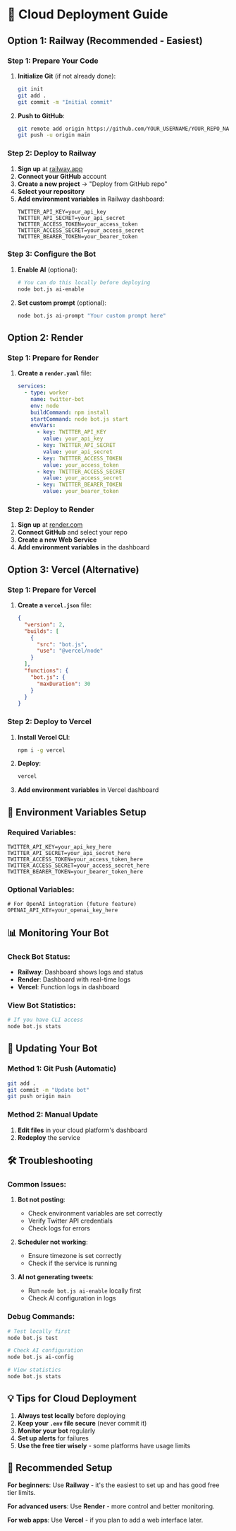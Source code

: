 # 🚀 Cloud Deployment Guide

## Option 1: Railway (Recommended - Easiest)

### Step 1: Prepare Your Code
1. **Initialize Git** (if not already done):
   ```bash
   git init
   git add .
   git commit -m "Initial commit"
   ```

2. **Push to GitHub**:
   ```bash
   git remote add origin https://github.com/YOUR_USERNAME/YOUR_REPO_NAME.git
   git push -u origin main
   ```

### Step 2: Deploy to Railway
1. **Sign up** at [railway.app](https://railway.app)
2. **Connect your GitHub** account
3. **Create a new project** → "Deploy from GitHub repo"
4. **Select your repository**
5. **Add environment variables** in Railway dashboard:
   ```
   TWITTER_API_KEY=your_api_key
   TWITTER_API_SECRET=your_api_secret
   TWITTER_ACCESS_TOKEN=your_access_token
   TWITTER_ACCESS_SECRET=your_access_secret
   TWITTER_BEARER_TOKEN=your_bearer_token
   ```

### Step 3: Configure the Bot
1. **Enable AI** (optional):
   ```bash
   # You can do this locally before deploying
   node bot.js ai-enable
   ```

2. **Set custom prompt** (optional):
   ```bash
   node bot.js ai-prompt "Your custom prompt here"
   ```

## Option 2: Render

### Step 1: Prepare for Render
1. **Create a `render.yaml`** file:
   ```yaml
   services:
     - type: worker
       name: twitter-bot
       env: node
       buildCommand: npm install
       startCommand: node bot.js start
       envVars:
         - key: TWITTER_API_KEY
           value: your_api_key
         - key: TWITTER_API_SECRET
           value: your_api_secret
         - key: TWITTER_ACCESS_TOKEN
           value: your_access_token
         - key: TWITTER_ACCESS_SECRET
           value: your_access_secret
         - key: TWITTER_BEARER_TOKEN
           value: your_bearer_token
   ```

### Step 2: Deploy to Render
1. **Sign up** at [render.com](https://render.com)
2. **Connect GitHub** and select your repo
3. **Create a new Web Service**
4. **Add environment variables** in the dashboard

## Option 3: Vercel (Alternative)

### Step 1: Prepare for Vercel
1. **Create a `vercel.json`** file:
   ```json
   {
     "version": 2,
     "builds": [
       {
         "src": "bot.js",
         "use": "@vercel/node"
       }
     ],
     "functions": {
       "bot.js": {
         "maxDuration": 30
       }
     }
   }
   ```

### Step 2: Deploy to Vercel
1. **Install Vercel CLI**:
   ```bash
   npm i -g vercel
   ```

2. **Deploy**:
   ```bash
   vercel
   ```

3. **Add environment variables** in Vercel dashboard

## 🔧 Environment Variables Setup

### Required Variables:
```
TWITTER_API_KEY=your_api_key_here
TWITTER_API_SECRET=your_api_secret_here
TWITTER_ACCESS_TOKEN=your_access_token_here
TWITTER_ACCESS_SECRET=your_access_secret_here
TWITTER_BEARER_TOKEN=your_bearer_token_here
```

### Optional Variables:
```
# For OpenAI integration (future feature)
OPENAI_API_KEY=your_openai_key_here
```

## 📊 Monitoring Your Bot

### Check Bot Status:
- **Railway**: Dashboard shows logs and status
- **Render**: Dashboard with real-time logs
- **Vercel**: Function logs in dashboard

### View Bot Statistics:
```bash
# If you have CLI access
node bot.js stats
```

## 🔄 Updating Your Bot

### Method 1: Git Push (Automatic)
```bash
git add .
git commit -m "Update bot"
git push origin main
```

### Method 2: Manual Update
1. **Edit files** in your cloud platform's dashboard
2. **Redeploy** the service

## 🛠️ Troubleshooting

### Common Issues:

1. **Bot not posting**:
   - Check environment variables are set correctly
   - Verify Twitter API credentials
   - Check logs for errors

2. **Scheduler not working**:
   - Ensure timezone is set correctly
   - Check if the service is running

3. **AI not generating tweets**:
   - Run `node bot.js ai-enable` locally first
   - Check AI configuration in logs

### Debug Commands:
```bash
# Test locally first
node bot.js test

# Check AI configuration
node bot.js ai-config

# View statistics
node bot.js stats
```

## 💡 Tips for Cloud Deployment

1. **Always test locally** before deploying
2. **Keep your `.env` file secure** (never commit it)
3. **Monitor your bot** regularly
4. **Set up alerts** for failures
5. **Use the free tier wisely** - some platforms have usage limits

## 🎯 Recommended Setup

**For beginners**: Use **Railway** - it's the easiest to set up and has good free tier limits.

**For advanced users**: Use **Render** - more control and better monitoring.

**For web apps**: Use **Vercel** - if you plan to add a web interface later. 